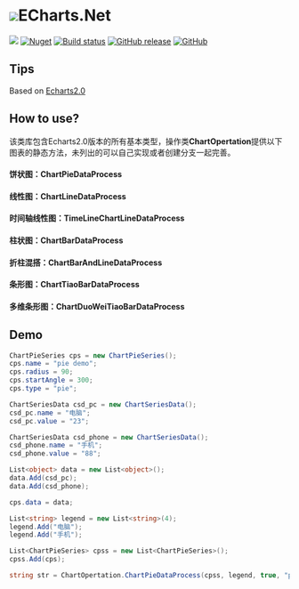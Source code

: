 # [![](https://raw.githubusercontent.com/xhanb/ECharts.Net/master/ECharts/logo.png)]()ECharts.Net

[![](https://img.shields.io/badge/.Net%20Standard%20-2.0-brightgreen.svg)](https://docs.microsoft.com/en-us/dotnet/standard/net-standard) 
[![Nuget](https://img.shields.io/nuget/dt/ECharts.Net.svg)](https://www.nuget.org/packages/ECharts.Net)
[![Build status](https://ci.appveyor.com/api/projects/status/xpeenxwe98ix0l1o/branch/master?svg=true)](https://ci.appveyor.com/project/xhanb/echarts-net/branch/master)
[![GitHub release](https://img.shields.io/github/release/xhanb/ECharts.Net.svg)](https://github.com/xhanb/ECharts.Net/releases)
[![GitHub](https://img.shields.io/github/license/xhanb/ECharts.Net.svg)](https://github.com/xhanb/ECharts.Net/blob/master/LICENSE)

## Tips
Based on [Echarts2.0](https://echarts.baidu.com/echarts2/doc/doc.html)

## How to use?
该类库包含Echarts2.0版本的所有基本类型，操作类**ChartOpertation**提供以下图表的静态方法，未列出的可以自己实现或者创建分支一起完善。
#### 饼状图：ChartPieDataProcess
#### 线性图：ChartLineDataProcess
#### 时间轴线性图：TimeLineChartLineDataProcess
#### 柱状图：ChartBarDataProcess
#### 折柱混搭：ChartBarAndLineDataProcess
#### 条形图：ChartTiaoBarDataProcess
#### 多维条形图：ChartDuoWeiTiaoBarDataProcess

## Demo
```C#
ChartPieSeries cps = new ChartPieSeries();
cps.name = "pie demo";
cps.radius = 90;
cps.startAngle = 300;
cps.type = "pie"; 

ChartSeriesData csd_pc = new ChartSeriesData();
csd_pc.name = "电脑";
csd_pc.value = "23";

ChartSeriesData csd_phone = new ChartSeriesData();
csd_phone.name = "手机";
csd_phone.value = "88";

List<object> data = new List<object>();
data.Add(csd_pc);
data.Add(csd_phone);

cps.data = data; 

List<string> legend = new List<string>(4);
legend.Add("电脑");
legend.Add("手机"); 

List<ChartPieSeries> cpss = new List<ChartPieSeries>();
cpss.Add(cps); 

string str = ChartOpertation.ChartPieDataProcess(cpss, legend, true, "pie demo", "subtext", true);
```
